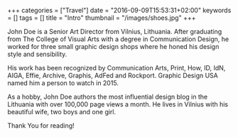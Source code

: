 +++
categories = ["Travel"]
date = "2016-09-09T15:53:31+02:00"
keywords = []
tags = []
title = "Intro"
thumbnail = "/images/shoes.jpg"
+++

John Doe is a Senior Art Director from Vilnius, Lithuania. After graduating from The College of Visual Arts with a degree in Communication Design, he worked for three small graphic design shops where he honed his design style and sensibility.

His work has been recognized by Communication Arts, Print, How, ID, IdN, AIGA, Effie, Archive, Graphis, AdFed and Rockport. Graphic Design USA named him a person to watch in 2015.

As a hobby, John Doe authors the most influential design blog in the Lithuania with over 100,000 page views a month. He lives in Vilnius with his beautiful wife, two boys and one girl.

Thank You for reading!
